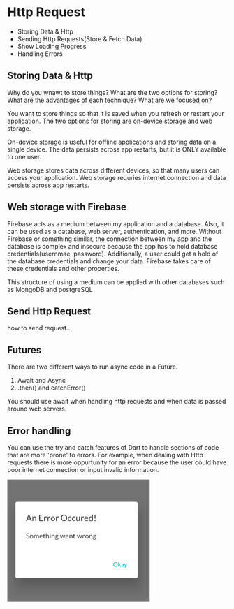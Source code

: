 # Http Request

* Storing Data & Http
* Sending Http Requests(Store & Fetch Data)
* Show Loading Progress
* Handling Errors

## Storing Data & Http

Why do you wnawt to store things?
What are the two options for storing?
What are the advantages of each technique?
What are we focused on?

You want to store things so that it is saved when you refresh or restart your application. The two options for storing are
on-device storage and web storage. 

On-device storage is useful for offline applications and storing data on a single device. The data persists across
app restarts, but it is ONLY available to one user. 

Web storage stores data across different devices, so that many users can access your application. Web storage requries internet
connection and data persists across app restarts.



## Web storage with Firebase

Firebase acts as a medium between my application and a database. Also, it can be used as a database, web server, authentication, and more. Without Firebase or something similar, the connection between my app and the database is complex and insecure because the app has to hold database credentials(usernmae, password). Additionally, a user could get a hold of the database credentials and change your data. Firebase takes care of these credentials and other properties. 

This structure of using a medium can be applied with other databases such as MongoDB and postgreSQL

## Send Http Request
how to send request...

## Futures
There are two different ways to run async code in a Future.

1. Await and Async
2. .then() and catchError()

You should use await when handling http requests and when data is passed around web servers. 

## Error handling
You can use the try and catch features of Dart to handle sections of code that are more 'prone' to errors. For example, when dealing
with Http requests there is more oppurtunity for an error because the user could have poor internet connection or input invalid information. 

![error image](images/error.png)